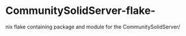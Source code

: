 # CommunitySolidServer-flake-
nix flake containing package and module for the CommunitySolidServer/
